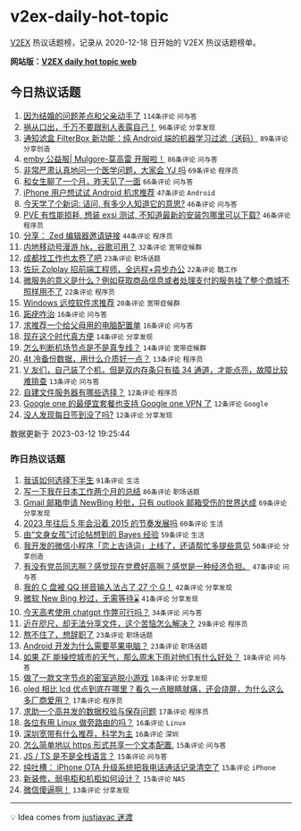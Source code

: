 # v2ex-daily-hot-topic

[V2EX](https://www.v2ex.com/) 热议话题榜，记录从 2020-12-18 日开始的 V2EX 热议话题榜单。

**网站版：[V2EX daily hot topic web](https://boojack.github.io/v2ex-daily-hot-topic-web/)**

## 今日热议话题

<!-- TODAY BEGIN -->

1. [因为结婚的问题差点和父亲动手了](https://www.v2ex.com/t/923378) `114条评论` `问与答`
1. [祸从口出，千万不要跟别人表露自己！](https://www.v2ex.com/t/923313) `96条评论` `分享发现`
1. [通知滤盒 FilterBox 新功能：纯 Android 端的机器学习过滤（送码）](https://www.v2ex.com/t/923401) `89条评论` `分享创造`
1. [emby 公益服| Mulgore-莫高雷 开服啦！](https://www.v2ex.com/t/923354) `86条评论` `问与答`
1. [非常严肃认真地问一个医学问题，大家会 YJ 吗](https://www.v2ex.com/t/923351) `69条评论` `程序员`
1. [和女生聊了一个月，昨天见了一面](https://www.v2ex.com/t/923339) `66条评论` `问与答`
1. [iPhone 用户想试试 Android 机求推荐](https://www.v2ex.com/t/923324) `47条评论` `Android`
1. [今天学了个新词: 诘问, 有多少人知道它的意思?](https://www.v2ex.com/t/923429) `46条评论` `问与答`
1. [PVE 有性能损耗, 想装 exsi 测试, 不知道最新的安装包哪里可以下载?](https://www.v2ex.com/t/923352) `46条评论` `程序员`
1. [分享： Zed 编辑器邀请链接](https://www.v2ex.com/t/923440) `44条评论` `程序员`
1. [内地移动号漫游 hk，谷歌可用？](https://www.v2ex.com/t/923297) `32条评论` `宽带症候群`
1. [成都找工作也太卷了吧](https://www.v2ex.com/t/923395) `23条评论` `职场话题`
1. [佐玩 Zolplay 招前端工程师，全远程+异步办公](https://www.v2ex.com/t/923399) `22条评论` `酷工作`
1. [微服务的意义是什么？例如获取商品信息或者处理支付的服务挂了整个商城不照样用不了](https://www.v2ex.com/t/923367) `22条评论` `程序员`
1. [Windows 远控软件求推荐](https://www.v2ex.com/t/923427) `20条评论` `宽带症候群`
1. [跖疣咋治](https://www.v2ex.com/t/923408) `16条评论` `问与答`
1. [求推荐一个给父母用的电脑配置单](https://www.v2ex.com/t/923296) `16条评论` `问与答`
1. [现在这个时代真方便](https://www.v2ex.com/t/923397) `14条评论` `分享发现`
1. [怎么判断机场节点是不是真专线？](https://www.v2ex.com/t/923290) `14条评论` `宽带症候群`
1. [4t 冷备份数据，用什么介质好一点？](https://www.v2ex.com/t/923424) `13条评论` `程序员`
1. [V 友们，自己装了个机，但是双内存条只有插 34 通道，才能点亮，故障比较难排查](https://www.v2ex.com/t/923341) `13条评论` `问与答`
1. [自建文件服务器有哪些选择？](https://www.v2ex.com/t/923400) `12条评论` `程序员`
1. [Google one 的最便宜套餐也支持 Google one VPN 了](https://www.v2ex.com/t/923301) `12条评论` `Google`
1. [没人发现每日签到没了吗?](https://www.v2ex.com/t/923293) `12条评论` `分享发现`

数据更新于 2023-03-12 19:25:44

<!-- TODAY END -->

### 昨日热议话题

<!-- YESTERDAY BEGIN -->

1. [我该如何选择下半生](https://www.v2ex.com/t/923167) `91条评论` `生活`
1. [写一下我在日本工作两个月的总结](https://www.v2ex.com/t/923183) `86条评论` `职场话题`
1. [Gmail 邮箱申请 NewBing 秒批，只有 outlook 邮箱受伤的世界达成](https://www.v2ex.com/t/923079) `69条评论` `分享发现`
1. [2023 年往后 5 年会沿着 2015 的节奏发展吗](https://www.v2ex.com/t/923103) `60条评论` `生活`
1. [由“文身女孩”讨论帖想到的 Bayes 经验](https://www.v2ex.com/t/923074) `59条评论` `生活`
1. [我开发的微信小程序「恋上古诗词」上线了，还请帮忙多提些意见](https://www.v2ex.com/t/923086) `50条评论` `分享创造`
1. [有没有党员同志啊？感觉现在党费好高啊？感觉是一种经济负担。](https://www.v2ex.com/t/923152) `47条评论` `问与答`
1. [我的 C 盘被 QQ 拼音输入法占了 27 个 G！](https://www.v2ex.com/t/923072) `42条评论` `分享发现`
1. [微软 New Bing 秒过，无需等待⌛️](https://www.v2ex.com/t/923135) `41条评论` `分享发现`
1. [今天高考使用 chatgpt 作弊可行吗？](https://www.v2ex.com/t/923090) `34条评论` `问与答`
1. [近在咫尺，却无法分享文件，这个苦恼怎么解决？](https://www.v2ex.com/t/923225) `29条评论` `程序员`
1. [熬不住了，想辞职了](https://www.v2ex.com/t/923238) `23条评论` `职场话题`
1. [Android 开发为什么需要苹果电脑？](https://www.v2ex.com/t/923096) `23条评论` `职场话题`
1. [如果 ZF 能操控城市的天气，那么周末下雨对他们有什么好处？](https://www.v2ex.com/t/923153) `18条评论` `问与答`
1. [做了一款文字节点的密室逃脱小游戏](https://www.v2ex.com/t/923146) `18条评论` `分享发现`
1. [oled 相比 lcd 优点到底在哪里？看久一点眼睛就痛，还会烧屏，为什么这么多厂商爱用？](https://www.v2ex.com/t/923235) `17条评论` `程序员`
1. [求助一个高并发的数据校验与保存问题](https://www.v2ex.com/t/923207) `17条评论` `程序员`
1. [各位有用 Linux 做旁路由的吗？](https://www.v2ex.com/t/923240) `16条评论` `Linux`
1. [深圳宽带有什么推荐，科学为主](https://www.v2ex.com/t/923124) `16条评论` `深圳`
1. [怎么简单地以 https 形式共享一个文本配置.](https://www.v2ex.com/t/923251) `15条评论` `问与答`
1. [JS / TS 是不是全栈语言？](https://www.v2ex.com/t/923205) `15条评论` `问与答`
1. [纯吐槽： iPhone OTA 升级系统把我电话通话记录清空了](https://www.v2ex.com/t/923099) `15条评论` `iPhone`
1. [新装修，弱电柜和机柜如何设计？](https://www.v2ex.com/t/923069) `15条评论` `NAS`
1. [微信傻逼啊！](https://www.v2ex.com/t/923160) `13条评论` `分享发现`

<!-- YESTERDAY END -->

---

💡 Idea comes from [justjavac 迷渡](https://github.com/justjavac/)
